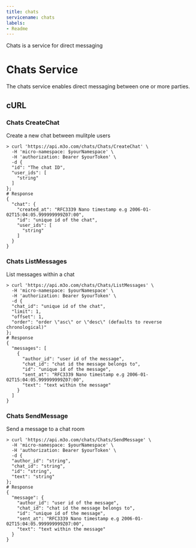 ```yaml
---
title: chats
servicename: chats
labels: 
- Readme
---
```

Chats is a service for direct messaging

# Chats Service

The chats service enables direct messaging between one or more parties.

## cURL


### Chats CreateChat
<!-- We use the request body description here as endpoint descriptions are not
being lifted correctly from the proto by the openapi spec generator -->
Create a new chat between mulitple users
```shell
> curl 'https://api.m3o.com/chats/Chats/CreateChat' \
  -H 'micro-namespace: $yourNamespace' \
  -H 'authorization: Bearer $yourToken' \
  -d {
  "id": "The chat ID",
  "user_ids": [
    "string"
  ]
};
# Response
{
  "chat": {
    "created_at": "RFC3339 Nano timestamp e.g 2006-01-02T15:04:05.999999999Z07:00",
    "id": "unique id of the chat",
    "user_ids": [
      "string"
    ]
  }
}
```


### Chats ListMessages
<!-- We use the request body description here as endpoint descriptions are not
being lifted correctly from the proto by the openapi spec generator -->
List messages within a chat
```shell
> curl 'https://api.m3o.com/chats/Chats/ListMessages' \
  -H 'micro-namespace: $yourNamespace' \
  -H 'authorization: Bearer $yourToken' \
  -d {
  "chat_id": "unique id of the chat",
  "limit": 1,
  "offset": 1,
  "order": "order \"asc\" or \"desc\" (defaults to reverse chronological)"
};
# Response
{
  "messages": [
    {
      "author_id": "user id of the message",
      "chat_id": "chat id the message belongs to",
      "id": "unique id of the message",
      "sent_at": "RFC3339 Nano timestamp e.g 2006-01-02T15:04:05.999999999Z07:00",
      "text": "text within the message"
    }
  ]
}
```


### Chats SendMessage
<!-- We use the request body description here as endpoint descriptions are not
being lifted correctly from the proto by the openapi spec generator -->
Send a message to a chat room
```shell
> curl 'https://api.m3o.com/chats/Chats/SendMessage' \
  -H 'micro-namespace: $yourNamespace' \
  -H 'authorization: Bearer $yourToken' \
  -d {
  "author_id": "string",
  "chat_id": "string",
  "id": "string",
  "text": "string"
};
# Response
{
  "message": {
    "author_id": "user id of the message",
    "chat_id": "chat id the message belongs to",
    "id": "unique id of the message",
    "sent_at": "RFC3339 Nano timestamp e.g 2006-01-02T15:04:05.999999999Z07:00",
    "text": "text within the message"
  }
}
```


